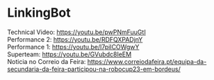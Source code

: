# LinkingBot
Technical Video: https://youtu.be/pwPNmFuuGtI <br>
Performance 2: https://youtu.be/RDFQXPADjnY <br>
Performance 1: https://youtu.be/l7piICOWgwY <br>
Superteam: https://youtu.be/GVubdc8IeEM <br>
Noticia no Correio da Feira: https://www.correiodafeira.pt/equipa-da-secundaria-da-feira-participou-na-robocup23-em-bordeus/
